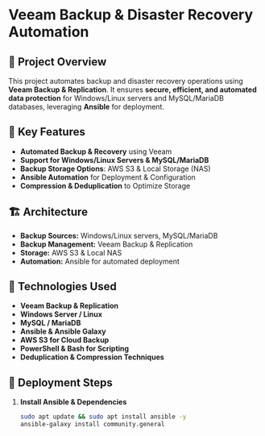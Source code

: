 # Veeam Backup & Disaster Recovery Automation

## 📌 Project Overview
This project automates backup and disaster recovery operations using **Veeam Backup & Replication**. It ensures **secure, efficient, and automated data protection** for Windows/Linux servers and MySQL/MariaDB databases, leveraging **Ansible** for deployment.

## 🎯 Key Features
- **Automated Backup & Recovery** using Veeam
- **Support for Windows/Linux Servers & MySQL/MariaDB**
- **Backup Storage Options**: AWS S3 & Local Storage (NAS)
- **Ansible Automation** for Deployment & Configuration
- **Compression & Deduplication** to Optimize Storage

## 🏗️ Architecture
- **Backup Sources:** Windows/Linux servers, MySQL/MariaDB
- **Backup Management:** Veeam Backup & Replication
- **Storage:** AWS S3 & Local NAS
- **Automation:** Ansible for automated deployment

## 🔧 Technologies Used
- **Veeam Backup & Replication**
- **Windows Server / Linux**
- **MySQL / MariaDB**
- **Ansible & Ansible Galaxy**
- **AWS S3 for Cloud Backup**
- **PowerShell & Bash for Scripting**
- **Deduplication & Compression Techniques**

## 🚀 Deployment Steps
1. **Install Ansible & Dependencies**
   ```bash
   sudo apt update && sudo apt install ansible -y
   ansible-galaxy install community.general
